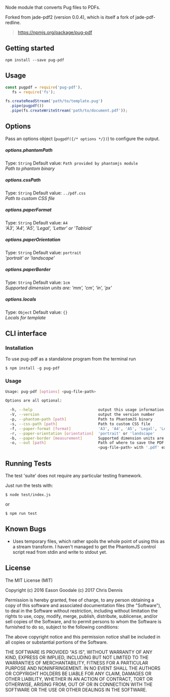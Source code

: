 Node module that converts Pug files to PDFs. 

Forked from jade-pdf2 (version 0.0.4), which is itself a fork of jade-pdf-redline.

> https://npmjs.org/package/pug-pdf

## Getting started

    npm install --save pug-pdf

## Usage

```javascript
const pugpdf = require('pug-pdf'),
   fs = require('fs');

fs.createReadStream('path/to/template.pug')
  .pipe(pugpdf())
  .pipe(fs.createWriteStream('path/to/document.pdf'));
```

## Options

Pass an options object (`pugpdf({/* options */})`) to configure the output.

##### options.phantomPath
Type: `String`
Default value: `Path provided by phantomjs module`  
*Path to phantom binary*

##### options.cssPath
Type: `String`
Default value: `../pdf.css`  
*Path to custom CSS file*

##### options.paperFormat
Type: `String`
Default value: `A4`  
*'A3', 'A4', 'A5', 'Legal', 'Letter' or 'Tabloid'*

##### options.paperOrientation
Type: `String`
Default value: `portrait`  
*'portrait' or 'landscape'*

##### options.paperBorder
Type: `String`
Default value: `1cm`  
*Supported dimension units are: 'mm', 'cm', 'in', 'px'*

##### options.locals
Type: `Object`
Default value: `{}`  
*Locals for template*

## CLI interface

### Installation

To use pug-pdf as a standalone program from the terminal run

    $ npm install -g pug-pdf

### Usage

```sh
Usage: pug-pdf [options] <pug-file-path>

Options are all optional:

  -h, --help                             output this usage information
  -V, --version                          output the version number
  -p, --phantom-path [path]              Path to PhantomJS binary
  -s, --css-path [path]                  Path to custom CSS file
  -f, --paper-format [format]            'A3', 'A4', 'A5', 'Legal', 'Letter' or 'Tabloid'
  -r, --paper-orientation [orientation]  'portrait' or 'landscape'
  -b, --paper-border [measurement]       Supported dimension units are: 'mm', 'cm', 'in', 'px'
  -o, --out [path]                       Path of where to save the PDF (defaults 
                                         <pug-file-path> with '.pdf' extension)
```

## Running Tests

The test 'suite' does not require any particular testing framework.

Just run the tests with:

    $ node test/index.js

or

    $ npm run test

## Known Bugs

* Uses temporary files, which rather spoils the whole point of using
  this as a stream transform.
  I haven't managed to get the PhantomJS control script read from
  stdin and write to stdout yet.

## License

The MIT License (MIT)

Copyright (c) 2016 Eason Goodale (c) 2017 Chris Dennis

Permission is hereby granted, free of charge, to any person obtaining a copy of
this software and associated documentation files (the "Software"), to deal in
the Software without restriction, including without limitation the rights to
use, copy, modify, merge, publish, distribute, sublicense, and/or sell copies of
the Software, and to permit persons to whom the Software is furnished to do so,
subject to the following conditions:

The above copyright notice and this permission notice shall be included in all
copies or substantial portions of the Software.

THE SOFTWARE IS PROVIDED "AS IS", WITHOUT WARRANTY OF ANY KIND, EXPRESS OR
IMPLIED, INCLUDING BUT NOT LIMITED TO THE WARRANTIES OF MERCHANTABILITY, FITNESS
FOR A PARTICULAR PURPOSE AND NONINFRINGEMENT. IN NO EVENT SHALL THE AUTHORS OR
COPYRIGHT HOLDERS BE LIABLE FOR ANY CLAIM, DAMAGES OR OTHER LIABILITY, WHETHER
IN AN ACTION OF CONTRACT, TORT OR OTHERWISE, ARISING FROM, OUT OF OR IN
CONNECTION WITH THE SOFTWARE OR THE USE OR OTHER DEALINGS IN THE SOFTWARE.
